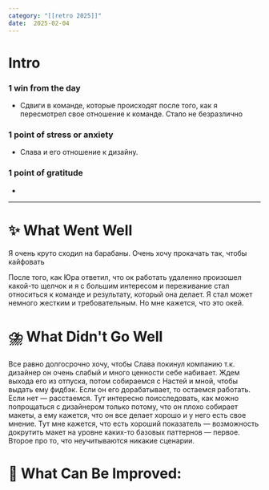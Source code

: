 ```yaml
---
category: "[[retro 2025]]"
date:  2025-02-04
---
```


# Intro
### 1 win from the day
- Сдвиги в команде, которые происходят после того, как я пересмотрел свое отношение к команде. Стало не безразлично
### 1 point of stress or anxiety
- Слава и его отношение к дизайну. 
### 1 point of gratitude
- 
---
# **✨ What Went Well**

Я очень круто сходил на барабаны. Очень хочу прокачать так, чтобы кайфовать

После того, как Юра ответил, что ок работать удаленно произошел какой-то щелчок и я с большим интересом и переживание стал относиться к команде и результату, который она делает. 
Я стал может немного жестким и требовательным. Но мне кажется, что это окей. 





#  **⛈️ What Didn't Go Well**

Все равно долгосрочно хочу, чтобы Слава покинул компанию т.к. дизайнер он очень слабый и много ценности себе набивает. 
Ждем выхода его из отпуска, потом собираемся с Настей и мной, чтобы выдать ему фидбэк. Если он его дорабатывает, то остаемся работать. Если нет — расстаемся.
Тут интересно поисследовать, как можно попрощаться с дизайнером только потому, что он плохо собирает макеты, а ему кажется, что он все делает хорошо и у него есть свое мнение. 
Тут мне кажется, что есть хороший показатель — возможность докрутить макет на уровне каких-то базовых паттернов — первое. Второе про то, что неучитываются никакие сценарии. 






# **💫 What Can Be Improved**:



